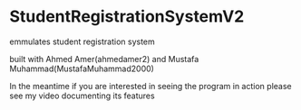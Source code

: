 # StudentRegistrationSystemV2

emmulates student registration system

built with Ahmed Amer(ahmedamer2) and Mustafa Muhammad(MustafaMuhammad2000)

In the meantime if you are interested in seeing the program in action please see my video documenting its features
